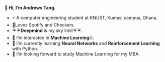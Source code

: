 **👋 Hi, I’m Andrews Tang.**
- :zap: A computer engineering student at KNUST, Kumasi campus, Ghana.
- :blue_heart:Loves Spotify and Checkers.
- :umbrella::umbrella:**Deepmind** is my sky limit:umbrella::umbrella:.
- 👀 I’m interested in **Machine Learning**:roll_eyes:.
- 🌱 I’m currently learning **Neural Networks** and **Reinforcement Learning** with Python.
- 💞️ I’m looking forward to study Machine Learning for my MBA.
<!-- - 📫 How to reach me :  -->

<!---
atang277/atang277 is a ✨ special ✨ repository because its `README.md` (this file) appears on your GitHub profile.
You can click the Preview link to take a look at your changes.
--->
